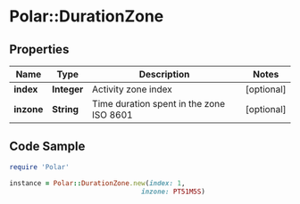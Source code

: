 # Polar::DurationZone

## Properties

Name | Type | Description | Notes
------------ | ------------- | ------------- | -------------
**index** | **Integer** | Activity zone index | [optional] 
**inzone** | **String** | Time duration spent in the zone ISO 8601 | [optional] 

## Code Sample

```ruby
require 'Polar'

instance = Polar::DurationZone.new(index: 1,
                                 inzone: PT51M5S)
```


